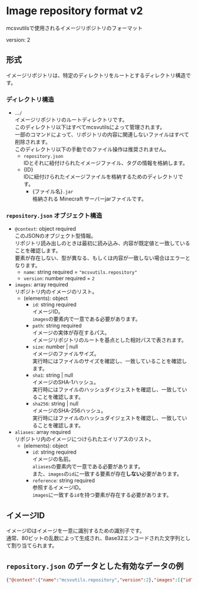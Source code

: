 # Image repository format v2

mcsvutilsで使用されるイメージリポジトリのフォーマット

version: 2

## 形式

イメージリポジトリは、特定のディレクトリをルートとするディレクトリ構造です。

### ディレクトリ構造

- ...`/`  
	イメージリポジトリのルートディレクトリです。  
	このディレクトリ以下はすべてmcsvutilsによって管理されます。  
	一部のコマンドによって、リポジトリの内容に関連しないファイルはすべて削除されます。  
	このディレクトリ以下の手動でのファイル操作は推奨されません。
	- `repository.json`  
		IDとそれに紐付けられたイメージファイル、タグの情報を格納します。
	- {ID}  
		IDに紐付けられたイメージファイルを格納するためのディレクトリです。
		- {ファイル名}`.jar`  
			格納される Minecraft サーバーjarファイルです。

### `repository.json` オブジェクト構造

- `@context`: object required  
	このJSONのオブジェクト型情報。  
	リポジトリ読み出しのときは最初に読み込み、内容が既定値と一致していることを確認します。  
	要素が存在しない、型が異なる、もしくは内容が一致しない場合はエラーとなります。  
	- `name`: string required = `"mcsvutils.repository"`  
	- `version`: number required = `2`
- `images`: array required  
	リポジトリ内のイメージのリスト。
	- (elements): object
		- `id`: string required  
			イメージID。  
			`images`の要素内で一意である必要があります。
		- `path`: string required  
			イメージの実体が存在するパス。  
			イメージリポジトリのルートを基点とした相対パスで表されます。
		- `size`: number | null  
			イメージのファイルサイズ。  
			実行時にはファイルのサイズを確認し、一致していることを確認します。
		- `sha1`: string | null  
			イメージのSHA-1ハッシュ。  
			実行時にはファイルのハッシュダイジェストを確認し、一致していることを確認します。
		- `sha256`: string | null  
			イメージのSHA-256ハッシュ。  
			実行時にはファイルのハッシュダイジェストを確認し、一致していることを確認します。
- `aliases`: array required  
	リポジトリ内のイメージにつけられたエイリアスのリスト。
	- (elements): object
		- `id`: string required  
			イメージの名前。  
			`aliases`の要素内で一意である必要があります。  
			また、`images`の`id`に一致する要素が存在**しない**必要があります。
		- `reference`: string required  
			参照するイメージID。  
			`images`に一致する`id`を持つ要素が存在する必要があります。

## イメージID

イメージIDはイメージを一意に識別するための識別子です。  
通常、80ビットの乱数によって生成され、Base32エンコードされた文字列として割り当てられます。

## `repository.json` のデータとした有効なデータの例

```json
{"@context":{"name":"mcsvutils.repository","version":2},"images":[{"id":"rkuqv3nrgbalu24k","path":"rkuqv3nrgbalu24k/server.jar","size":51627615,"sha1":"59353fb40c36d304f2035d51e7d6e6baa98dc05c","sha256":"e3bc55693e93cda0188f2e60aea28113fc647c5e85a15fa3d1b347349231b4bb"}],"aliases":[{"id":"1.21.1","reference":"rkuqv3nrgbalu24k"},{"id":"latest","reference":"rkuqv3nrgbalu24k"}]}
```
